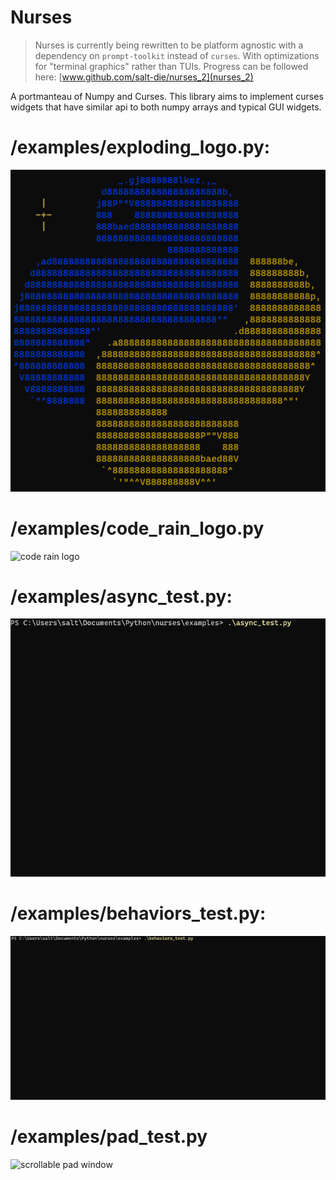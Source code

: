 # Nurses

> Nurses is currently being rewritten to be platform agnostic with a dependency on `prompt-toolkit` instead of `curses`.  With optimizations for "terminal graphics" rather than TUIs. Progress can be followed here: [www.github.com/salt-die/nurses_2](nurses_2)

A portmanteau of Numpy and Curses. This library aims to implement curses widgets that have similar api to both
numpy arrays and typical GUI widgets.

# /examples/exploding_logo.py:

![exploding python logo](exploding_python.gif)

# /examples/code_rain_logo.py

![code rain logo](code_rain.gif)

# /examples/async_test.py:

![asynchronous test](async_test.gif)

# /examples/behaviors_test.py:

![moving and selectable widgets](behaviors.gif)

# /examples/pad_test.py

![scrollable pad window](pad_test.gif)
